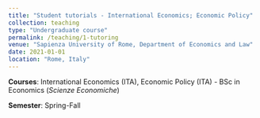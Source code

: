 ```yaml
---
title: "Student tutorials - International Economics; Economic Policy"
collection: teaching
type: "Undergraduate course"
permalink: /teaching/1-tutoring
venue: "Sapienza University of Rome, Department of Economics and Law"
date: 2021-01-01
location: "Rome, Italy"
---
```

**Courses**: International Economics (ITA), Economic Policy (ITA) - BSc in Economics (*Scienze Economiche*)

**Semester**: Spring-Fall

